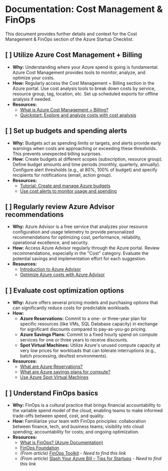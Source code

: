 # Documentation: Cost Management & FinOps

This document provides further details and context for the Cost Management & FinOps section of the Azure Startup Checklist.

## [ ] Utilize Azure Cost Management + Billing

*   **Why:** Understanding where your Azure spend is going is fundamental. Azure Cost Management provides tools to monitor, analyze, and optimize your costs.
*   **How:** Regularly access the Cost Management + Billing section in the Azure portal. Use cost analysis tools to break down costs by service, resource group, tag, location, etc. Set up scheduled exports for offline analysis if needed.
*   **Resources:**
    *   [What is Azure Cost Management + Billing?](https://learn.microsoft.com/en-us/azure/cost-management-billing/cost-management-billing-overview)
    *   [Quickstart: Explore and analyze costs with cost analysis](https://learn.microsoft.com/en-us/azure/cost-management-billing/costs/quick-acm-cost-analysis)

## [ ] Set up budgets and spending alerts

*   **Why:** Budgets act as spending limits or targets, and alerts provide early warnings when costs are approaching or exceeding these thresholds. This prevents unexpected billing surprises.
*   **How:** Create budgets at different scopes (subscription, resource group). Define budget amounts and time periods (monthly, quarterly, annually). Configure alert thresholds (e.g., at 80%, 100% of budget) and specify recipients for notifications (email, action group).
*   **Resources:**
    *   [Tutorial: Create and manage Azure budgets](https://learn.microsoft.com/en-us/azure/cost-management-billing/costs/tutorial-acm-create-budgets)
    *   [Use cost alerts to monitor usage and spending](https://learn.microsoft.com/en-us/azure/cost-management-billing/costs/cost-mgt-alerts-monitor-usage-spending)

## [ ] Regularly review Azure Advisor recommendations

*   **Why:** Azure Advisor is a free service that analyzes your resource configuration and usage telemetry to provide personalized recommendations for optimizing cost, performance, reliability, operational excellence, and security.
*   **How:** Access Azure Advisor regularly through the Azure portal. Review recommendations, especially in the "Cost" category. Evaluate the potential savings and implementation effort for each suggestion.
*   **Resources:**
    *   [Introduction to Azure Advisor](https://learn.microsoft.com/en-us/azure/advisor/advisor-overview)
    *   [Optimize Azure costs with Azure Advisor](https://learn.microsoft.com/en-us/azure/advisor/advisor-cost-recommendations)

## [ ] Evaluate cost optimization options

*   **Why:** Azure offers several pricing models and purchasing options that can significantly reduce costs for predictable workloads.
*   **How:**
    *   **Azure Reservations:** Commit to a one- or three-year plan for specific resources (like VMs, SQL Database capacity) in exchange for significant discounts compared to pay-as-you-go pricing.
    *   **Azure Savings Plans:** Commit to a fixed hourly spend on compute services for one or three years to receive discounts.
    *   **Spot Virtual Machines:** Utilize Azure's unused compute capacity at very low prices for workloads that can tolerate interruptions (e.g., batch processing, dev/test environments).
*   **Resources:**
    *   [What are Azure Reservations?](https://learn.microsoft.com/en-us/azure/cost-management-billing/reservations/save-compute-costs-reservations)
    *   [What are Azure savings plans for compute?](https://learn.microsoft.com/en-us/azure/cost-management-billing/savings-plan/savings-plan-compute-overview)
    *   [Use Azure Spot Virtual Machines](https://learn.microsoft.com/en-us/azure/virtual-machines/spot-vms)

## [ ] Understand FinOps basics

*   **Why:** FinOps is a cultural practice that brings financial accountability to the variable spend model of the cloud, enabling teams to make informed trade-offs between speed, cost, and quality.
*   **How:** Familiarize your team with FinOps principles: collaboration between finance, tech, and business teams; visibility into cloud spending; accountability for costs; and ongoing optimization.
*   **Resources:**
    *   [What is FinOps? (Azure Documentation)](https://learn.microsoft.com/en-us/azure/cost-management-billing/finops/overview-finops)
    *   [FinOps Foundation](https://www.finops.org/)
    *   *(From article)* [FinOps Toolkit]() - *Need to find this link*
    *   *(From article)* [Slash Your Azure Bill – Tips for Startups]() - *Need to find this link*


